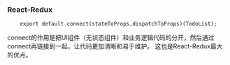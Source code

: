 ### React-Redux

        export default connect(stateToProps,dispatchToProps)(TodoList);
        
connect的作用是把UI组件（无状态组件）和业务逻辑代码的分开，然后通过connect再链接到一起，让代码更加清晰和易于维护。
这也是React-Redux最大的优点。
